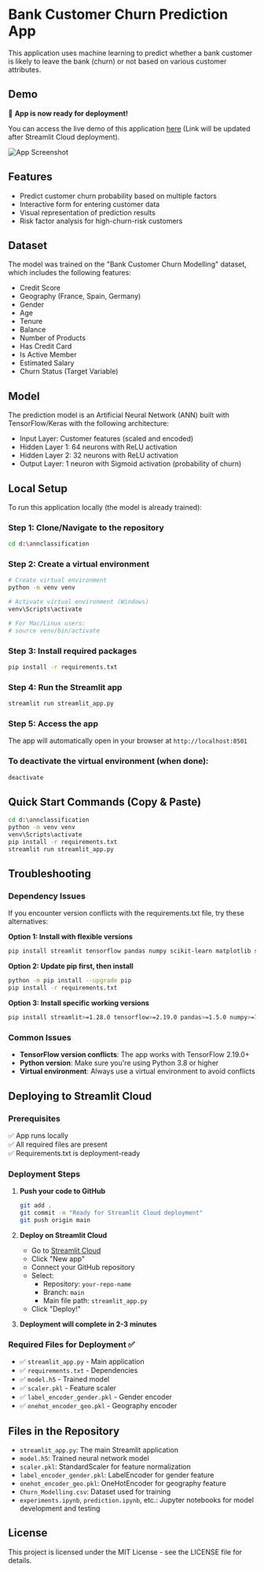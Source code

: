 # Bank Customer Churn Prediction App

This application uses machine learning to predict whether a bank customer is likely to leave the bank (churn) or not based on various customer attributes.

## Demo

🚀 **App is now ready for deployment!** 

You can access the live demo of this application [here](#) (Link will be updated after Streamlit Cloud deployment).

![App Screenshot](https://placeholder.com/your-screenshot-after-deployment)

## Features

- Predict customer churn probability based on multiple factors
- Interactive form for entering customer data
- Visual representation of prediction results
- Risk factor analysis for high-churn-risk customers

## Dataset

The model was trained on the "Bank Customer Churn Modelling" dataset, which includes the following features:

- Credit Score
- Geography (France, Spain, Germany)
- Gender
- Age
- Tenure
- Balance
- Number of Products
- Has Credit Card
- Is Active Member
- Estimated Salary
- Churn Status (Target Variable)

## Model

The prediction model is an Artificial Neural Network (ANN) built with TensorFlow/Keras with the following architecture:

- Input Layer: Customer features (scaled and encoded)
- Hidden Layer 1: 64 neurons with ReLU activation
- Hidden Layer 2: 32 neurons with ReLU activation
- Output Layer: 1 neuron with Sigmoid activation (probability of churn)

## Local Setup

To run this application locally (the model is already trained):

### Step 1: Clone/Navigate to the repository
```bash
cd d:\annclassification
```

### Step 2: Create a virtual environment
```bash
# Create virtual environment
python -m venv venv

# Activate virtual environment (Windows)
venv\Scripts\activate

# For Mac/Linux users:
# source venv/bin/activate
```

### Step 3: Install required packages
```bash
pip install -r requirements.txt
```

### Step 4: Run the Streamlit app
```bash
streamlit run streamlit_app.py
```

### Step 5: Access the app
The app will automatically open in your browser at `http://localhost:8501`

### To deactivate the virtual environment (when done):
```bash
deactivate
```

## Quick Start Commands (Copy & Paste)

```bash
cd d:\annclassification
python -m venv venv
venv\Scripts\activate
pip install -r requirements.txt
streamlit run streamlit_app.py
```

## Troubleshooting

### Dependency Issues
If you encounter version conflicts with the requirements.txt file, try these alternatives:

**Option 1: Install with flexible versions**
```bash
pip install streamlit tensorflow pandas numpy scikit-learn matplotlib seaborn plotly joblib
```

**Option 2: Update pip first, then install**
```bash
python -m pip install --upgrade pip
pip install -r requirements.txt
```

**Option 3: Install specific working versions**
```bash
pip install streamlit>=1.28.0 tensorflow>=2.19.0 pandas>=1.5.0 numpy>=1.24.0 scikit-learn>=1.3.0
```

### Common Issues
- **TensorFlow version conflicts**: The app works with TensorFlow 2.19.0+ 
- **Python version**: Make sure you're using Python 3.8 or higher
- **Virtual environment**: Always use a virtual environment to avoid conflicts

## Deploying to Streamlit Cloud

### Prerequisites
✅ App runs locally  
✅ All required files are present  
✅ Requirements.txt is deployment-ready  

### Deployment Steps

1. **Push your code to GitHub**
   ```bash
   git add .
   git commit -m "Ready for Streamlit Cloud deployment"
   git push origin main
   ```

2. **Deploy on Streamlit Cloud**
   - Go to [Streamlit Cloud](https://streamlit.io/cloud)
   - Click "New app"
   - Connect your GitHub repository
   - Select:
     - Repository: `your-repo-name`
     - Branch: `main`
     - Main file path: `streamlit_app.py`
   - Click "Deploy!"

3. **Deployment will complete in 2-3 minutes**

### Required Files for Deployment ✅
- ✅ `streamlit_app.py` - Main application
- ✅ `requirements.txt` - Dependencies  
- ✅ `model.h5` - Trained model
- ✅ `scaler.pkl` - Feature scaler
- ✅ `label_encoder_gender.pkl` - Gender encoder
- ✅ `onehot_encoder_geo.pkl` - Geography encoder

## Files in the Repository

- `streamlit_app.py`: The main Streamlit application
- `model.h5`: Trained neural network model
- `scaler.pkl`: StandardScaler for feature normalization
- `label_encoder_gender.pkl`: LabelEncoder for gender feature
- `onehot_encoder_geo.pkl`: OneHotEncoder for geography feature
- `Churn_Modelling.csv`: Dataset used for training
- `experiments.ipynb`, `prediction.ipynb`, etc.: Jupyter notebooks for model development and testing

## License

This project is licensed under the MIT License - see the LICENSE file for details.
